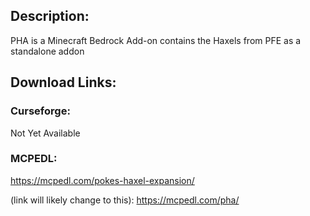 ## Description:
PHA is a Minecraft Bedrock Add-on contains the Haxels from PFE as a standalone addon

## Download Links:

### Curseforge:
Not Yet Available

### MCPEDL:
https://mcpedl.com/pokes-haxel-expansion/

(link will likely change to this): https://mcpedl.com/pha/
